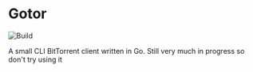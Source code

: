 # Gotor

![Build](https://github.com/smigii/gotor/actions/workflows/build.yml/badge.svg)

A small CLI BitTorrent client written in Go. Still very much in progress so don't try using it

